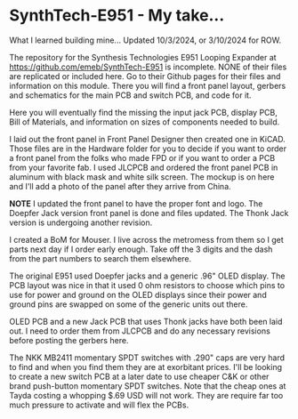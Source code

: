 # SynthTech-E951 - My take...
What I learned building mine... Updated 10/3/2024, or 3/10/2024 for ROW.

The repository for the Synthesis Technologies E951 Looping Expander at https://github.com/emeb/SynthTech-E951 is incomplete. NONE of their files are
replicated or included here. Go to their Github pages for their files and information on this module. There you will find a front panel layout, 
gerbers and schematics for the main PCB and switch PCB, and code for it.

Here you will eventually find the missing the input jack PCB, display PCB, Bill of Materials, and information on sizes of components needed to build.

I laid out the front panel in Front Panel Designer then created one in KiCAD. Those files are in the Hardware folder for you to decide if you want to
order a front panel from the folks who made FPD or if you want to order a PCB from your favorite fab. I used JLCPCB and ordered the front panel PCB
in aluminum with black mask and white silk screen. The mockup is on here and I'll add a photo of the panel after they arrive from China.

**NOTE** I updated the front panel to have the proper font and logo. The Doepfer Jack version front panel is done and files updated. The Thonk Jack
version is undergoing another revision.

I created a BoM for Mouser. I live across the metromess from them so I get parts next day if I order early enough. Take off the 3 digits and the dash
from the part numbers to search them elsewhere.

The original E951 used Doepfer jacks and a generic .96" OLED display. The PCB layout was nice in that it used 0 ohm resistors to choose which pins
to use for power and ground on the OLED displays since their power and ground pins are swapped on some of the generic units out there. 

OLED PCB and a new Jack PCB that uses Thonk jacks have both been laid out. I need to order them from JLCPCB and do any necessary revisions before
posting the gerbers here.

The NKK MB2411 momentary SPDT switches with .290" caps are very hard to find and when you find them they are at exorbitant prices. I'll be looking to
create a new switch PCB at a later date to use cheaper C&K or other brand push-button momentary SPDT switches. Note that the cheap ones at Tayda 
costing a whopping $.69 USD will not work. They are require far too much pressure to activate and will flex the PCBs.

